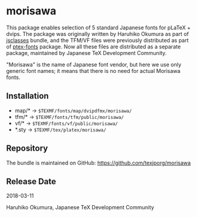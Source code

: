 # morisawa

This package enables selection of 5 standard Japanese fonts
for pLaTeX + dvips.
The package was originally written by Haruhiko Okumura as part of
[jsclasses](https://github.com/texjporg/jsclasses) bundle,
and the TFM/VF files were previously distributed as part of
[ptex-fonts](https://github.com/texjporg/ptex-fonts) package.
Now all these files are distributed as a separate package,
maintained by Japanese TeX Development Community.

"Morisawa" is the name of Japanese font vendor,
but here we use only generic font names;
it means that there is no need for actual Morisawa fonts.

## Installation

- map/*  -> `$TEXMF/fonts/map/dvipdfmx/morisawa/`
- tfm/*  -> `$TEXMF/fonts/tfm/public/morisawa/`
- vf/*   -> `$TEXMF/fonts/vf/public/morisawa/`
- *.sty  -> `$TEXMF/tex/platex/morisawa/`

## Repository

The bundle is maintained on GitHub:
https://github.com/texjporg/morisawa

## Release Date

2018-03-11

Haruhiko Okumura,
Japanese TeX Development Community
